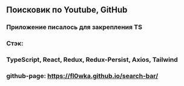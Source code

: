 ## Поисковик по Youtube, GitHub

### Приложение писалось для закрепления TS

### Стэк:

### TypeScript, React, Redux, Redux-Persist, Axios, Tailwind

### github-page: https://fl0wka.github.io/search-bar/

